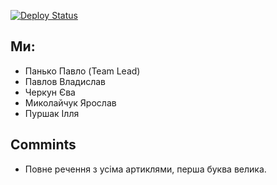 [![Deploy Status](https://api.netlify.com/api/v1/badges/c60b721f-ca16-4b61-b7f8-3a1a400f46ae/deploy-status)](https://app.netlify.com/sites/ukrainianfilm/deploys)

## Ми:

+ Панько Павло (Team Lead)
+ Павлов Владислав
+ Черкун Єва
+ Миколайчук Ярослав
+ Пуршак Ілля

## Commints
+ Повне речення з усіма артиклями, перша буква велика.